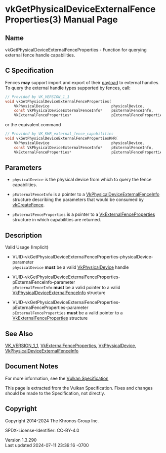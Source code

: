 # vkGetPhysicalDeviceExternalFenceProperties(3) Manual Page

## Name

vkGetPhysicalDeviceExternalFenceProperties - Function for querying
external fence handle capabilities.



## <a href="#_c_specification" class="anchor"></a>C Specification

Fences **may** support import and export of their <a
href="https://registry.khronos.org/vulkan/specs/1.3-extensions/html/vkspec.html#synchronization-fences-payloads"
target="_blank" rel="noopener">payload</a> to external handles. To query
the external handle types supported by fences, call:

``` c
// Provided by VK_VERSION_1_1
void vkGetPhysicalDeviceExternalFenceProperties(
    VkPhysicalDevice                            physicalDevice,
    const VkPhysicalDeviceExternalFenceInfo*    pExternalFenceInfo,
    VkExternalFenceProperties*                  pExternalFenceProperties);
```

or the equivalent command

``` c
// Provided by VK_KHR_external_fence_capabilities
void vkGetPhysicalDeviceExternalFencePropertiesKHR(
    VkPhysicalDevice                            physicalDevice,
    const VkPhysicalDeviceExternalFenceInfo*    pExternalFenceInfo,
    VkExternalFenceProperties*                  pExternalFenceProperties);
```

## <a href="#_parameters" class="anchor"></a>Parameters

- `physicalDevice` is the physical device from which to query the fence
  capabilities.

- `pExternalFenceInfo` is a pointer to a
  [VkPhysicalDeviceExternalFenceInfo](https://registry.khronos.org/vulkan/specs/1.3-extensions/man/html/VkPhysicalDeviceExternalFenceInfo.html)
  structure describing the parameters that would be consumed by
  [vkCreateFence](https://registry.khronos.org/vulkan/specs/1.3-extensions/man/html/vkCreateFence.html).

- `pExternalFenceProperties` is a pointer to a
  [VkExternalFenceProperties](https://registry.khronos.org/vulkan/specs/1.3-extensions/man/html/VkExternalFenceProperties.html) structure
  in which capabilities are returned.

## <a href="#_description" class="anchor"></a>Description

Valid Usage (Implicit)

- <a
  href="#VUID-vkGetPhysicalDeviceExternalFenceProperties-physicalDevice-parameter"
  id="VUID-vkGetPhysicalDeviceExternalFenceProperties-physicalDevice-parameter"></a>
  VUID-vkGetPhysicalDeviceExternalFenceProperties-physicalDevice-parameter  
  `physicalDevice` **must** be a valid
  [VkPhysicalDevice](https://registry.khronos.org/vulkan/specs/1.3-extensions/man/html/VkPhysicalDevice.html) handle

- <a
  href="#VUID-vkGetPhysicalDeviceExternalFenceProperties-pExternalFenceInfo-parameter"
  id="VUID-vkGetPhysicalDeviceExternalFenceProperties-pExternalFenceInfo-parameter"></a>
  VUID-vkGetPhysicalDeviceExternalFenceProperties-pExternalFenceInfo-parameter  
  `pExternalFenceInfo` **must** be a valid pointer to a valid
  [VkPhysicalDeviceExternalFenceInfo](https://registry.khronos.org/vulkan/specs/1.3-extensions/man/html/VkPhysicalDeviceExternalFenceInfo.html)
  structure

- <a
  href="#VUID-vkGetPhysicalDeviceExternalFenceProperties-pExternalFenceProperties-parameter"
  id="VUID-vkGetPhysicalDeviceExternalFenceProperties-pExternalFenceProperties-parameter"></a>
  VUID-vkGetPhysicalDeviceExternalFenceProperties-pExternalFenceProperties-parameter  
  `pExternalFenceProperties` **must** be a valid pointer to a
  [VkExternalFenceProperties](https://registry.khronos.org/vulkan/specs/1.3-extensions/man/html/VkExternalFenceProperties.html) structure

## <a href="#_see_also" class="anchor"></a>See Also

[VK_VERSION_1_1](https://registry.khronos.org/vulkan/specs/1.3-extensions/man/html/VK_VERSION_1_1.html),
[VkExternalFenceProperties](https://registry.khronos.org/vulkan/specs/1.3-extensions/man/html/VkExternalFenceProperties.html),
[VkPhysicalDevice](https://registry.khronos.org/vulkan/specs/1.3-extensions/man/html/VkPhysicalDevice.html),
[VkPhysicalDeviceExternalFenceInfo](https://registry.khronos.org/vulkan/specs/1.3-extensions/man/html/VkPhysicalDeviceExternalFenceInfo.html)

## <a href="#_document_notes" class="anchor"></a>Document Notes

For more information, see the <a
href="https://registry.khronos.org/vulkan/specs/1.3-extensions/html/vkspec.html#vkGetPhysicalDeviceExternalFenceProperties"
target="_blank" rel="noopener">Vulkan Specification</a>

This page is extracted from the Vulkan Specification. Fixes and changes
should be made to the Specification, not directly.

## <a href="#_copyright" class="anchor"></a>Copyright

Copyright 2014-2024 The Khronos Group Inc.

SPDX-License-Identifier: CC-BY-4.0

Version 1.3.290  
Last updated 2024-07-11 23:39:16 -0700
